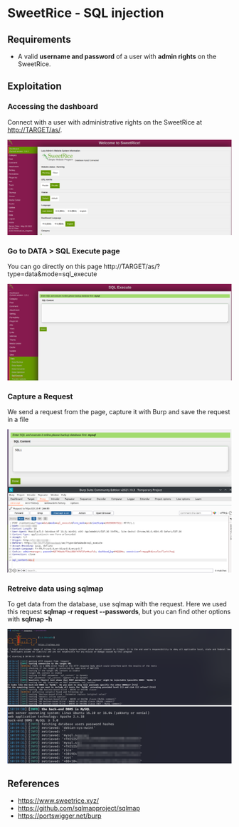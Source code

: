 # SweetRice - SQL injection

## Requirements

 - A valid **username and password** of a user with **admin rights** on the SweetRice.

## Exploitation

### Accessing the dashboard

Connect with a user with administrative rights on the SweetRice at [http://TARGET/as/](http://TARGET/as).

![](./imgs/dashboard.png)

### Go to DATA > SQL Execute page

You can go directly on this page http://TARGET/as/?type=data&mode=sql_execute

![](./imgs/SQLi_page.png)

### Capture a Request

We send a request from the page, capture it with Burp and save the request in a file

![](./imgs/Request_burp.png)

### Retreive data using sqlmap

To get data from the database, use sqlmap with the request.
Here we used this request **sqlmap -r request --passwords**, but you can find other options with **sqlmap -h**


![](./imgs/sqlmap.png)
![](./imgs/sqlmap2.png)

## References

- https://www.sweetrice.xyz/
- https://github.com/sqlmapproject/sqlmap
- https://portswigger.net/burp